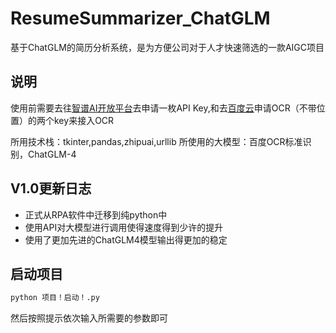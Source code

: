 # ResumeSummarizer_ChatGLM
基于ChatGLM的简历分析系统，是为方便公司对于人才快速筛选的一款AIGC项目
## 说明
使用前需要去往[智谱AI开放平台](https://open.bigmodel.cn/)去申请一枚API Key,和去[百度云](https://cloud.baidu.com/)申请OCR（不带位置）的两个key来接入OCR

所用技术栈：tkinter,pandas,zhipuai,urllib
所使用的大模型：百度OCR标准识别，ChatGLM-4
## V1.0更新日志
* 正式从RPA软件中迁移到纯python中
* 使用API对大模型进行调用使得速度得到少许的提升
* 使用了更加先进的ChatGLM4模型输出得更加的稳定

## 启动项目
```bash
python 项目！启动！.py
```
然后按照提示依次输入所需要的参数即可